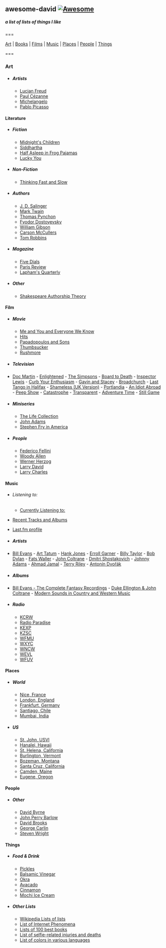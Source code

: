 ## awesome-david   [![Awesome](https://cdn.rawgit.com/sindresorhus/awesome/d7305f38d29fed78fa85652e3a63e154dd8e8829/media/badge.svg)](https://github.com/sindresorhus/awesome)

##### a list of lists of things I like

===

[Art](#art) | [Books](#art) | [Films](#film) | [Music](#music) | [Places](#places) | [People](#people) | [Things](#things)

===

### Art

  - ##### Artists
	- [Lucian Freud](https://en.wikipedia.org/wiki/Lucian_Freud)
	- [Paul Cézanne](https://en.wikipedia.org/wiki/Paul_C%C3%A9zanne)
	- [Michelangelo](https://en.wikipedia.org/wiki/Michelangelo)
	- [Pablo Picasso](https://en.wikipedia.org/wiki/Pablo_Picasso)
	  
  
#### Literature

  - ##### Fiction
	- [Midnight's Children](https://en.wikipedia.org/wiki/Midnight%27s_Children)
	- [Siddhartha](<https://en.wikipedia.org/wiki/Siddhartha_(novel)>)
	- [Half Asleep in Frog Pajamas](https://en.wikipedia.org/wiki/Half_Asleep_in_Frog_Pajamas)
	- [Lucky You](<https://en.wikipedia.org/wiki/Lucky_You_(novel)>)
	

  - ##### Non-Fiction
	- [Thinking Fast and Slow](https://en.wikipedia.org/wiki/Thinking,_Fast_and_Slow) 

	
  - ##### Authors
	- [J. D. Salinger](https://en.wikipedia.org/wiki/J._D._Salinger)
	- [Mark Twain](https://en.wikipedia.org/wiki/Mark_Twain)
	- [Thomas Pynchon](https://en.wikipedia.org/wiki/Thomas_Pynchon)
	- [Fyodor Dostoyevsky](https://en.wikipedia.org/wiki/Fyodor_Dostoyevsky)
	- [William Gibson](https://en.wikipedia.org/wiki/William_Gibson)
	- [Carson McCullers](https://en.wikipedia.org/wiki/Carson_McCullers)
	- [Tom Robbins](https://en.wikipedia.org/wiki/Tom_Robbins)
	

  - ##### Magazine
	- [Five Dials](https://en.wikipedia.org/wiki/Five_Dials)
	- [Paris Review](https://en.wikipedia.org/wiki/The_Paris_Review)
	- [Lapham's Quarterly](https://en.wikipedia.org/wiki/Lapham%27s_Quarterly)


  - ##### Other
	- [Shakespeare Authorship Theory](https://en.wikipedia.org/wiki/Shakespeare_authorship_question)
  	
  
#### Film

  - ##### Movie
	- [Me and You and Everyone We Know](https://en.wikipedia.org/wiki/Me_and_You_and_Everyone_We_Know)
	- [Hits](<https://en.wikipedia.org/wiki/Hits_(film)>)
	- [Papadopoulos and Sons](https://en.wikipedia.org/wiki/Papadopoulos_%26_Sons)
	- [Thumbsucker](<https://en.wikipedia.org/wiki/Thumbsucker_(film)>)
	- [Rushmore](<https://en.wikipedia.org/wiki/Rushmore_(film)>)
  	

  - ##### Television
   - [Doc Martin](https://en.wikipedia.org/wiki/Doc_Martin)
	- [Enlightened](https://en.wikipedia.org/wiki/Enlightened_%28TV_series%29)
	- [The Simpsons](https://en.wikipedia.org/wiki/The_Simpsons)
	- [Board to Death](https://en.wikipedia.org/wiki/Bored_to_Death)
	- [Inspector Lewis](<https://en.wikipedia.org/wiki/Lewis_(TV_series)>)
	- [Curb Your Enthusiasm](https://en.wikipedia.org/wiki/Curb_Your_Enthusiasm)
	- [Gavin and Stacey](https://en.wikipedia.org/wiki/Gavin_%26_Stacey)
	- [Broadchurch](https://en.wikipedia.org/wiki/Broadchurch)
	- [Last Tango in Halifax](https://en.wikipedia.org/wiki/Last_Tango_in_Halifax)
	- [Shameless (UK Version)](<https://en.wikipedia.org/wiki/Shameless_(UK_TV_series)>)
	- [Portlandia](<https://en.wikipedia.org/wiki/Portlandia_(TV_series)>)
	- [An Idiot Abroad](https://en.wikipedia.org/wiki/An_Idiot_Abroad)
	- [Peep Show](<https://en.wikipedia.org/wiki/Peep_Show_(TV_series)>)
	- [Catastrophe](<https://en.wikipedia.org/wiki/Catastrophe_(2015_TV_series)>)
	- [Transparent](https://en.wikipedia.org/wiki/Transparent_%28TV_series%29)
	- [Adventure Time](https://en.wikipedia.org/wiki/Adventure_Time)
	- [Still Game](https://en.wikipedia.org/wiki/Still_Game)
	

  - ##### Miniseries
	- [The Life Collection](https://en.wikipedia.org/wiki/The_Life_Collection)
	- [John Adams](<https://en.wikipedia.org/wiki/John_Adams_(miniseries)>)
	- [Stephen Fry in America](https://en.wikipedia.org/wiki/Stephen_Fry_in_America)
	
	

  - ##### People 
	- [Federico Fellini](https://en.wikipedia.org/wiki/Federico_Fellini)
	- [Woody Allen](https://en.wikipedia.org/wiki/Woody_Allen)
	- [Werner Herzog](https://en.wikipedia.org/wiki/Werner_Herzog)
	- [Larry David](https://en.wikipedia.org/wiki/Larry_David)
	- [Larry Charles](https://en.wikipedia.org/wiki/Larry_Charles)

	
#### Music

  - ###### Listening to:
	- [Currently Listening to:](https://davidawindham.com/studio/music)
   - [Recent Tracks and Albums](https://davidawindham.com/studio/music)
   - [Last.fm profile](http://www.last.fm/user/windhamdavid)
  

  - ##### Artists
   - [Bill Evans](https://en.wikipedia.org/wiki/Bill_Evans)
	- [Art Tatum](https://en.wikipedia.org/wiki/Art_Tatum)
	- [Hank Jones](https://en.wikipedia.org/wiki/Hank_Jones)
	- [Erroll Garner](https://en.wikipedia.org/wiki/Erroll_Garner)
	- [Billy Taylor](https://en.wikipedia.org/wiki/Billy_Taylor)
	- [Bob Dylan](https://en.wikipedia.org/wiki/Bob_Dylan)
	- [Fats Waller](https://en.wikipedia.org/wiki/Fats_Waller)
	- [John Coltrane](https://en.wikipedia.org/wiki/John_Coltrane)
	- [Dmitri Shostakovich](https://en.wikipedia.org/wiki/Anton%C3%ADn_Dvo%C5%99%C3%A1k)
	- [Johnny Adams](https://en.wikipedia.org/wiki/Johnny_Adams)
	- [Ahmad Jamal](https://en.wikipedia.org/wiki/Ahmad_Jamal)
	- [Terry Riley](https://en.wikipedia.org/wiki/Terry_Riley)
	- [Antonín Dvořák](https://en.wikipedia.org/wiki/Anton%C3%ADn_Dvo%C5%99%C3%A1k)	
	

  - ##### Albums
   - [Bill Evans - The Complete Fantasy Recordings](https://en.wikipedia.org/wiki/Bill_Evans_discography)
	- [Duke Ellington & John Coltrane](https://en.wikipedia.org/wiki/Duke_Ellington_%26_John_Coltrane)
	- [Modern Sounds in Country and Western Music](https://en.wikipedia.org/wiki/Modern_Sounds_in_Country_and_Western_Music)
  

  - ##### Radio
	- [KCRW](https://en.wikipedia.org/wiki/KCRW)
	- [Radio Paradise](https://en.wikipedia.org/wiki/Radio_Paradise)
	- [KEXP](https://en.wikipedia.org/wiki/KEXP-FM)
	- [KZSC](https://en.wikipedia.org/wiki/KZSC)
	- [WFMU](https://en.wikipedia.org/wiki/WFMU)
	- [WXYC](https://en.wikipedia.org/wiki/WXYC)
	- [WNCW](https://en.wikipedia.org/wiki/WNCW)
	- [WEVL](https://en.wikipedia.org/wiki/WEVL)
	- [WFUV](https://en.wikipedia.org/wiki/WFUV)


#### Places

  - ##### World
	- [Nice, France](https://en.wikipedia.org/wiki/London)
	- [London, England](https://en.wikipedia.org/wiki/London)
	- [Frankfurt, Germany](https://en.wikipedia.org/wiki/Frankfurt)
	- [Santiago, Chile](https://en.wikipedia.org/wiki/Santiago)
	- [Mumbai, India](https://en.wikipedia.org/wiki/Mumbai)	


  - ##### US
	- [St. John, USVI](https://en.wikipedia.org/wiki/Saint_John,_U.S._Virgin_Islands)
	- [Hanalei, Hawaii](https://en.wikipedia.org/wiki/Hanalei,_Hawaii)
	- [St. Helena, California](https://en.wikipedia.org/wiki/St._Helena,_California)
	- [Burlington, Vermont](https://en.wikipedia.org/wiki/Burlington,_Vermont)
	- [Bozeman, Montana](https://en.wikipedia.org/wiki/Bozeman,_Montana)
	- [Santa Cruz, California](https://en.wikipedia.org/wiki/Santa_Cruz,_California)
	- [Camden, Maine](https://en.wikipedia.org/wiki/Camden,_Maine)
	- [Eugene, Oregon](https://en.wikipedia.org/wiki/Eugene,_Oregon)


#### People

  - ##### Other
	- [David Byrne](https://en.wikipedia.org/wiki/David_Byrne)
	- [John Perry Barlow](https://en.wikipedia.org/wiki/John_Perry_Barlow)
	- [David Brooks](<https://en.wikipedia.org/wiki/David_Brooks_(journalist)>)
	- [George Carlin](https://en.wikipedia.org/wiki/George_Carlin)
	- [Steven Wright](https://en.wikipedia.org/wiki/Steven_Wright)
	

#### Things

  - ##### Food & Drink
	- [Pickles](https://en.wikipedia.org/wiki/Pickled_cucumber)
	- [Balsamic Vinegar](https://en.wikipedia.org/wiki/Traditional_Balsamic_Vinegar)
	- [Okra](https://en.wikipedia.org/wiki/Okra)
	- [Avacado](https://en.wikipedia.org/wiki/Avocado)
	- [Cinnamon](https://en.wikipedia.org/wiki/Cinnamon)
	- [Mochi Ice Cream](https://en.wikipedia.org/wiki/Mochi_ice_cream)

  
  - ##### Other Lists
	- [Wikipedia Lists of lists](https://en.wikipedia.org/wiki/Category:Lists_of_lists)
	- [List of Internet Phenomena](https://en.wikipedia.org/wiki/List_of_Internet_phenomena)
	- [Lists of 100 best books](https://en.wikipedia.org/wiki/Lists_of_100_best_books)
	- [List of selfie-related injuries and deaths](https://en.wikipedia.org/wiki/List_of_Internet_phenomena)
	- [List of colors in various languages](https://en.wikipedia.org/wiki/List_of_colors_in_various_languages)